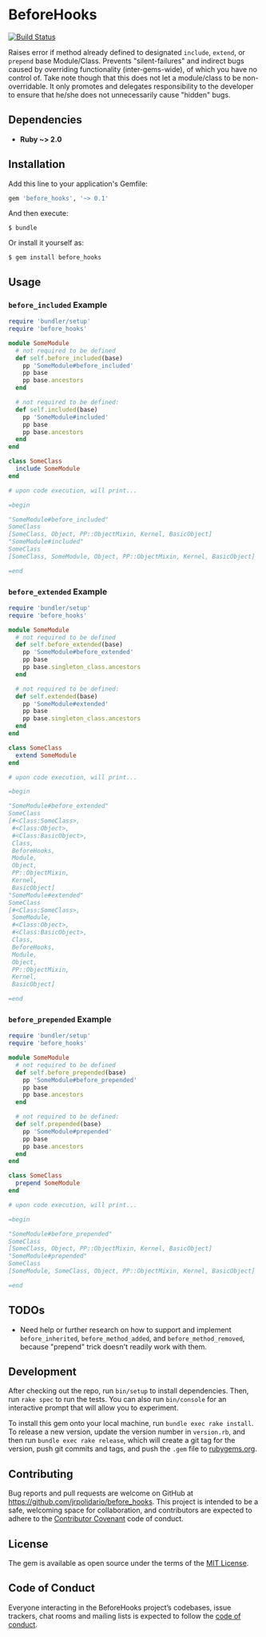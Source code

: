 # BeforeHooks

[![Build Status](https://travis-ci.org/jrpolidario/before_hooks.svg?branch=master)](https://travis-ci.org/jrpolidario/before_hooks)

Raises error if method already defined to designated `include`, `extend`, or `prepend` base Module/Class.
Prevents "silent-failures" and indirect bugs caused by overriding functionality (inter-gems-wide), of which you have no control of.
Take note though that this does not let a module/class to be non-overridable.
It only promotes and delegates responsibility to the developer to ensure that he/she does not unnecessarily cause "hidden" bugs.

## Dependencies

* **Ruby ~> 2.0**

## Installation

Add this line to your application's Gemfile:

```ruby
gem 'before_hooks', '~> 0.1'
```

And then execute:

    $ bundle

Or install it yourself as:

    $ gem install before_hooks

## Usage

### `before_included` Example

```ruby
require 'bundler/setup'
require 'before_hooks'

module SomeModule
  # not required to be defined
  def self.before_included(base)
    pp 'SomeModule#before_included'
    pp base
    pp base.ancestors
  end

  # not required to be defined:
  def self.included(base)
    pp 'SomeModule#included'
    pp base
    pp base.ancestors
  end
end

class SomeClass
  include SomeModule
end

# upon code execution, will print...

=begin

"SomeModule#before_included"
SomeClass
[SomeClass, Object, PP::ObjectMixin, Kernel, BasicObject]
"SomeModule#included"
SomeClass
[SomeClass, SomeModule, Object, PP::ObjectMixin, Kernel, BasicObject]

=end
```

### `before_extended` Example

```ruby
require 'bundler/setup'
require 'before_hooks'

module SomeModule
  # not required to be defined
  def self.before_extended(base)
    pp 'SomeModule#before_extended'
    pp base
    pp base.singleton_class.ancestors
  end

  # not required to be defined:
  def self.extended(base)
    pp 'SomeModule#extended'
    pp base
    pp base.singleton_class.ancestors
  end
end

class SomeClass
  extend SomeModule
end

# upon code execution, will print...

=begin

"SomeModule#before_extended"
SomeClass
[#<Class:SomeClass>,
 #<Class:Object>,
 #<Class:BasicObject>,
 Class,
 BeforeHooks,
 Module,
 Object,
 PP::ObjectMixin,
 Kernel,
 BasicObject]
"SomeModule#extended"
SomeClass
[#<Class:SomeClass>,
 SomeModule,
 #<Class:Object>,
 #<Class:BasicObject>,
 Class,
 BeforeHooks,
 Module,
 Object,
 PP::ObjectMixin,
 Kernel,
 BasicObject]

=end
```

### `before_prepended` Example

```ruby
require 'bundler/setup'
require 'before_hooks'

module SomeModule
  # not required to be defined
  def self.before_prepended(base)
    pp 'SomeModule#before_prepended'
    pp base
    pp base.ancestors
  end

  # not required to be defined:
  def self.prepended(base)
    pp 'SomeModule#prepended'
    pp base
    pp base.ancestors
  end
end

class SomeClass
  prepend SomeModule
end

# upon code execution, will print...

=begin

"SomeModule#before_prepended"
SomeClass
[SomeClass, Object, PP::ObjectMixin, Kernel, BasicObject]
"SomeModule#prepended"
SomeClass
[SomeModule, SomeClass, Object, PP::ObjectMixin, Kernel, BasicObject]

=end
```

## TODOs
* Need help or further research on how to support and implement `before_inherited`, `before_method_added`, and `before_method_removed`, because "prepend" trick doesn't readily work with them.

## Development

After checking out the repo, run `bin/setup` to install dependencies. Then, run `rake spec` to run the tests. You can also run `bin/console` for an interactive prompt that will allow you to experiment.

To install this gem onto your local machine, run `bundle exec rake install`. To release a new version, update the version number in `version.rb`, and then run `bundle exec rake release`, which will create a git tag for the version, push git commits and tags, and push the `.gem` file to [rubygems.org](https://rubygems.org).

## Contributing

Bug reports and pull requests are welcome on GitHub at https://github.com/jrpolidario/before_hooks. This project is intended to be a safe, welcoming space for collaboration, and contributors are expected to adhere to the [Contributor Covenant](http://contributor-covenant.org) code of conduct.

## License

The gem is available as open source under the terms of the [MIT License](https://opensource.org/licenses/MIT).

## Code of Conduct

Everyone interacting in the BeforeHooks project’s codebases, issue trackers, chat rooms and mailing lists is expected to follow the [code of conduct](https://github.com/jrpolidario/before_hooks/blob/master/CODE_OF_CONDUCT.md).
